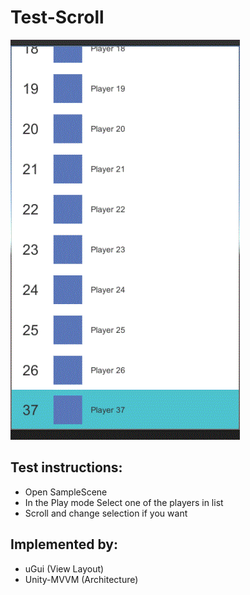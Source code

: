 # Test-Scroll
![List Demo](gifs/demo.gif)
## Test instructions:
- Open SampleScene
- In the Play mode Select one of the players in list
- Scroll and change selection if you want
## Implemented by:
- uGui (View Layout)
- Unity-MVVM (Architecture)
